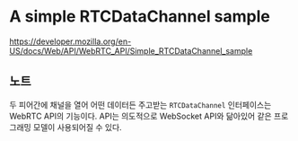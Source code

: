# A simple RTCDataChannel sample

https://developer.mozilla.org/en-US/docs/Web/API/WebRTC_API/Simple_RTCDataChannel_sample

## 노트

두 피어간에 채널을 열어 어떤 데이터든 주고받는 `RTCDataChannel` 인터페이스는 WebRTC API의 기능이다. API는 의도적으로 WebSocket API와 닮아있어 같은 프로그래밍 모델이 사용되어질 수 있다.
